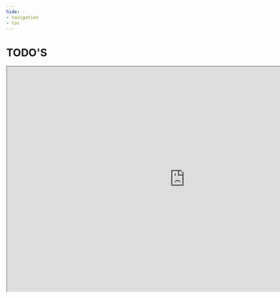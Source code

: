 ```yaml
---
hide:
- navigation
- toc
---
```


# TODO'S


<iframe width="950" height="600" src="https://docs.google.com/spreadsheets/d/1y58IHEjoTfRFMvCb7EdveGn27h1MjW4-qh4mTre2Zco/edit#gid=1841005379"></iframe>




